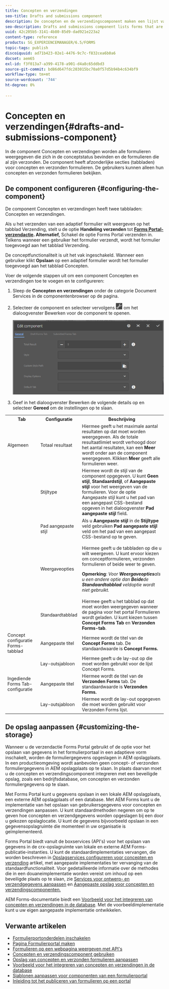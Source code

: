 ```yaml
---
title: Concepten en verzendingen
seo-title: Drafts and submissions component
description: De concepten en de verzendingscomponent maken een lijst van vormen die in de ontwerpstaat zijn en reeds voorgelegd. U kunt de vormgeving en stijl van de component aanpassen.
seo-description: Drafts and submissions component lists forms that are in the draft state and are already submitted. You can customize appearance and style of the component.
uuid: 42c205b5-3141-4b80-85d9-dad921e223a2
content-type: reference
products: SG_EXPERIENCEMANAGER/6.5/FORMS
topic-tags: publish
discoiquuid: ad71b423-02e1-4476-9c7c-f832cea6b0a6
docset: aem65
exl-id: f3f013a7-a399-4178-a901-d4a8c65ddbd3
source-git-commit: bd86d647fdc203015bc70a0f57d5b94b4c634bf9
workflow-type: tm+mt
source-wordcount: '744'
ht-degree: 0%

---
```


# Concepten en verzendingen{#drafts-and-submissions-component}

In de component Concepten en verzendingen worden alle formulieren weergegeven die zich in de conceptstatus bevinden en de formulieren die al zijn verzonden. De component heeft afzonderlijke secties (tabbladen) voor concepten en verzonden formulieren. De gebruikers kunnen alleen hun concepten en verzonden formulieren bekijken.

## De component configureren {#configuring-the-component}

De component Concepten en verzendingen heeft twee tabbladen: Concepten en verzendingen.

Als u het verzenden van een adaptief formulier wilt weergeven op het tabblad Verzending, stelt u de optie **Handeling verzenden** tot **[Forms Portal-verzendactie](../../forms/using/configuring-submit-actions.md). Alternatief,** Schakel de optie Forms Portal verzenden in. Telkens wanneer een gebruiker het formulier verzendt, wordt het formulier toegevoegd aan het tabblad Verzending.

De conceptfunctionaliteit is uit het vak ingeschakeld. Wanneer een gebruiker klikt **Opslaan** op een adaptief formulier wordt het formulier toegevoegd aan het tabblad Concepten.

Voer de volgende stappen uit om een component Concepten en verzendingen toe te voegen en te configureren:

1. Sleep de **Concepten en verzendingen** onder de categorie Document Services in de componentenbrowser op de pagina.
1. Selecteer de component en selecteer vervolgens ![settings_icon](assets/settings_icon.png) om het dialoogvenster Bewerken voor de component te openen.

   ![Concepten en verzendingscomponent](assets/drafts-submissions-edit.png)

1. Geef in het dialoogvenster Bewerken de volgende details op en selecteer **Gereed** om de instellingen op te slaan.

<table>
 <tbody>
  <tr>
   <th>Tab</th>
   <th>Configuratie</th>
   <th>Beschrijving</th>
  </tr>
  <tr>
   <td>Algemeen</td>
   <td>Totaal resultaat</td>
   <td>Hiermee geeft u het maximale aantal resultaten op dat moet worden weergegeven. Als de totale resultaatlimiet wordt verhoogd door het aantal resultaten, kan een <strong>Meer </strong>wordt onder aan de component weergegeven. Klikken <strong>Meer </strong>geeft alle formulieren weer. </td>
  </tr>
  <tr>
   <td> </td>
   <td>Stijltype</td>
   <td>Hiermee wordt de stijl van de component opgegeven. U kunt <strong>Geen stijl</strong>, <strong>Standaardstijl</strong>, of <strong>Aangepaste stijl</strong> voor het weergeven van de formulieren. Voor de optie Aangepaste stijl kunt u het pad van een aangepast CSS-bestand opgeven in het dialoogvenster <strong>Pad aangepaste stijl </strong>field<strong>.</strong></td>
  </tr>
  <tr>
   <td> </td>
   <td>Pad aangepaste stijl</td>
   <td>Als u <strong>Aangepaste stijl</strong> in de <strong>Stijltype</strong> veld gebruiken <strong>Pad aangepaste stijl</strong> veld om het pad van een aangepast CSS-bestand op te geven. </td>
  </tr>
  <tr>
   <td> </td>
   <td>Weergaveopties</td>
   <td><p>Hiermee geeft u de tabbladen op die u wilt weergeven. U kunt ervoor kiezen om conceptformulieren, verzonden formulieren of beide weer te geven. </p> <p><strong>Opmerking</strong>:<em> Voor <strong>Weergaveopties</strong>als u een andere optie dan <strong>Beide</strong>de <strong>Standaardtabblad</strong> veldoptie wordt niet gebruikt.</em></p> </td>
  </tr>
  <tr>
   <td> </td>
   <td>Standaardtabblad</td>
   <td>Hiermee geeft u het tabblad op dat moet worden weergegeven wanneer de pagina voor het portal Formulieren wordt geladen. U kunt kiezen tussen <strong>Concept Forms Tab</strong> en <strong>Verzonden Forms-tab</strong>.</td>
  </tr>
  <tr>
   <td>Concept configuratie Forms-tabblad</td>
   <td>Aangepaste titel</td>
   <td>Hiermee wordt de titel van de <strong>Concept Forms</strong> tab. De standaardwaarde is <strong>Concept Forms.</strong></td>
  </tr>
  <tr>
   <td> </td>
   <td>Lay-outsjabloon</td>
   <td>Hiermee geeft u de lay-out op die moet worden gebruikt voor de lijst Concept Forms.</td>
  </tr>
  <tr>
   <td>Ingediende Forms Tab-configuratie</td>
   <td>Aangepaste titel </td>
   <td>Hiermee wordt de titel van de <strong>Verzonden Forms </strong>tab. De standaardwaarde is <strong>Verzonden Forms.</strong></td>
  </tr>
  <tr>
   <td> </td>
   <td>Lay-outsjabloon</td>
   <td>Hiermee wordt de lay-out opgegeven die moet worden gebruikt voor Verzonden Forms<strong> </strong>lijst. </td>
  </tr>
 </tbody>
</table>

## De opslag aanpassen {#customizing-the-storage}

Wanneer u de verzendactie Forms Portal gebruikt of de optie voor het opslaan van gegevens in het formulierportaal in een adaptieve vorm inschakelt, worden de formuliergegevens opgeslagen in AEM opslagplaats. In een productieomgeving wordt aanbevolen geen concept- of verzonden formuliergegevens in AEM opslagplaats op te slaan. In plaats daarvan moet u de concepten en verzendingscomponent integreren met een beveiligde opslag, zoals een bedrijfsdatabase, om concepten en verzonden formuliergegevens op te slaan.

Met Forms Portal kunt u gegevens opslaan in een lokale AEM opslagplaats, een externe AEM opslagplaats of een database. Met AEM Forms kunt u de implementatie van het opslaan van gebruikersgegevens voor concepten en verzendingen aanpassen. U kunt standaardmethoden negeren om op te geven hoe concepten en verzendgegevens worden opgeslagen bij een door u gekozen opslaglocatie. U kunt de gegevens bijvoorbeeld opslaan in een gegevensopslagruimte die momenteel in uw organisatie is geïmplementeerd.

Forms Portal biedt vanuit de boxservices (API&#39;s) voor het opslaan van gegevens in de crx-opslagruimte van lokale en externe AEM Forms-publicatie-instanties. U kunt de standaardimplementaties vervangen, die worden beschreven in [Opslagservices configureren voor concepten en verzending](/help/forms/using/configuring-draft-submission-storage.md) artikel, met aangepaste implementaties ter vervanging van de standaardfunctionaliteit. Voor gedetailleerde informatie over de methodes die in een douaneimplementatie worden vereist om inhoud op een beveiligde plaats op te slaan, zie [Services voor ontwerp- en verzendgegevens aanpassen](/help/forms/using/custom-draft-submission-data-services.md) en [Aangepaste opslag voor concepten en verzendingscomponenten.](/help/forms/using/adding-custom-storage-provider-forms.md)

AEM Forms-documentatie biedt een [Voorbeeld voor het integreren van concepten en verzendingen in de database](integrate-draft-submission-database.md). Met de voorbeeldimplementatie kunt u uw eigen aangepaste implementatie ontwikkelen.

## Verwante artikelen

* [Formulierportonderdelen inschakelen](/help/forms/using/enabling-forms-portal-components.md)
* [Pagina Formulierportal maken](/help/forms/using/creating-form-portal-page.md)
* [Formulieren op een webpagina weergeven met API&#39;s](/help/forms/using/listing-forms-webpage-using-apis.md)
* [Concepten en verzendingscomponent gebruiken](/help/forms/using/draft-submission-component.md)
* [Opslag van concepten en verzonden formulieren aanpassen](/help/forms/using/draft-submission-component.md)
* [Voorbeeld voor het integreren van concepten en verzendingen in de database](/help/forms/using/integrate-draft-submission-database.md)
* [Sjablonen aanpassen voor componenten van een formulierportal](/help/forms/using/customizing-templates-forms-portal-components.md)
* [Inleiding tot het publiceren van formulieren op een portal](/help/forms/using/introduction-publishing-forms.md)

